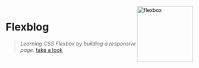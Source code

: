 <img align="right" alt="flexbox" width="150" src="https://achievement-images.teamtreehouse.com/badges_css_flexbox_layout_stage3.png">


# Flexblog

> *Learning CSS Flexbox by building a responsive page.* <a href="https://amxanda.github.io/css-flexbox/">take a look</a>
